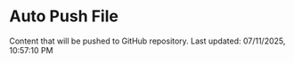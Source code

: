 # Auto Push File

Content that will be pushed to GitHub repository.
Last updated: 07/11/2025, 10:57:10 PM